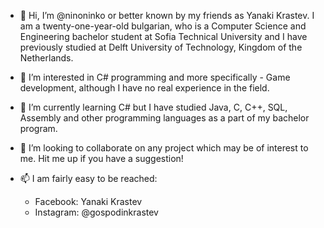- 👋 Hi, I’m @ninoninko or better known by my friends as Yanaki Krastev. 
I am a twenty-one-year-old bulgarian, who is a Computer Science and Engineering 
bachelor student at Sofia Technical University and I have previously studied at
Delft University of Technology, Kingdom of the Netherlands.

- 👀 I’m interested in C# programming and more specifically - Game development,
although I have no real experience in the field.

- 🌱 I’m currently learning C# but I have studied Java, C, C++,
SQL, Assembly and other programming languages as a part of my bachelor program.

- 💞️ I’m looking to collaborate on any project which may 
be of interest to me. Hit me up if you have a suggestion!

- 📫 I am fairly easy to be reached:
    - Facebook: Yanaki Krastev
    - Instagram: @gospodinkrastev

<!---
ninoninko/ninoninko is a ✨ special ✨ repository because its `README.md` (this file) appears on your GitHub profile.
You can click the Preview link to take a look at your changes.
--->
